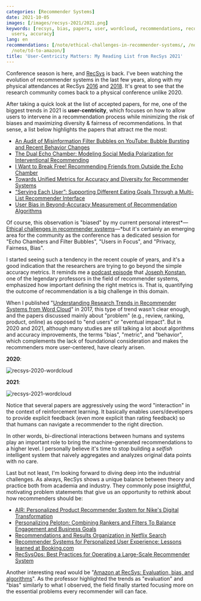 ```yaml
---
categories: [Recommender Systems]
date: 2021-10-05
images: [/images/recsys-2021/2021.png]
keywords: [recsys, bias, papers, user, wordcloud, recommendations, recommender, metrics,
  users, accuracy]
lang: en
recommendations: [/note/ethical-challenges-in-recommender-systems/, /note/recsys-wordcloud/,
  /note/td-to-amazon/]
title: 'User-Centricity Matters: My Reading List from RecSys 2021'
---
```

 
Conference season is here, and [RecSys](https://recsys.acm.org/) is back. I've been watching the evolution of recommender systems in the last few years, along with my physical attendances at RecSys [2016](/work/recprofile-2016/) and [2018](/work/recsys-2018/). It's great to see that the research community comes back to a physical conference unlike 2020.
 
After taking a quick look at the list of accepted papers, for me, one of the biggest trends in 2021 is **user-centricity**, which focuses on how to allow users to intervene in a recommendation process while minimizing the risk of biases and maximizing diversity & fairness of recommendations. In that sense, a list below highlights the papers that attract me the most:
 
- [An Audit of Misinformation Filter Bubbles on YouTube: Bubble Bursting and Recent Behavior Changes](https://dl.acm.org/doi/10.1145/3460231.3474241)
- [The Dual Echo Chamber: Modeling Social Media Polarization for Interventional Recommending](https://dl.acm.org/doi/10.1145/3460231.3474261)
- [I Want to Break Free! Recommending Friends from Outside the Echo Chamber](https://dl.acm.org/doi/10.1145/3460231.3474270)
- [Towards Unified Metrics for Accuracy and Diversity for Recommender Systems](https://dl.acm.org/doi/10.1145/3460231.3474234)
- [“Serving Each User”: Supporting Different Eating Goals Through a Multi-List Recommender Interface](https://dl.acm.org/doi/10.1145/3460231.3474232)
- [User Bias in Beyond-Accuracy Measurement of Recommendation Algorithms](https://dl.acm.org/doi/10.1145/3460231.3474244)
 
Of course, this observation is "biased" by my current personal interest*&mdash;[Ethical challenges in recommender systems](/note/ethical-challenges-in-recommender-systems/)&mdash;*but it's certainly an emerging area for the community as the conference has a dedicated session for "Echo Chambers and Filter Bubbles", "Users in Focus", and "Privacy, Fairness, Bias".
 
I started seeing such a tendency in the recent couple of years, and it's a good indication that the researchers are trying to go beyond the simple accuracy metrics. It reminds me a [podcast episode](https://dataskeptic.com/blog/episodes/2017/recommender-systems-live-from-farcon) that [Joseph Konstan](http://konstan.umn.edu/), one of the legendary professors in the field of recommender systems, emphasized how important defining the right metrics is. That is, quantifying the outcome of recommendation is a big challenge in this domain.
 
When I published "[Understanding Research Trends in Recommender Systems from Word Cloud](/note/recsys-wordcloud/)" in 2017, this type of trend wasn't clear enough, and the papers discussed mainly about "problem" (e.g., review, ranking, product, online) as opposed to "end users" or "eventual impact". But in 2020 and 2021, although many studies are still talking a lot about algorithms and accuracy improvements, the terms "bias", "metric", and "behavior", which complements the lack of foundational consideration and makes the recommenders more user-centered, have clearly arisen.
 
**2020**:
 
![recsys-2020-wordcloud](/images/recsys-2021/2020.png)
 
**2021**:
 
![recsys-2021-wordcloud](/images/recsys-2021/2021.png)
 
Notice that several papers are aggressively using the word "interaction" in the context of reinforcement learning. It basically enables users/developers to provide explicit feedback (even more explicit than rating feedback) so that humans can navigate a recommender to the right direction.
 
In other words, bi-directional interactions between humans and systems play an important role to bring the machine-generated recommendations to a higher level. I personally believe it's time to stop building a *selfish* intelligent system that naively aggregates and analyzes original data points with no care.
 
Last but not least, I'm looking forward to diving deep into the industrial challenges. As always, RecSys shows a unique balance between theory and practice both from academia and industry. They commonly pose insightful, motivating problem statements that give us an opportunity to rethink about how recommenders should be:
 
- [AIR: Personalized Product Recommender System for Nike's Digital Transformation](https://dl.acm.org/doi/10.1145/3460231.3474621)
- [Personalizing Peloton: Combining Rankers and Filters To Balance Engagement and Business Goals](https://dl.acm.org/doi/10.1145/3460231.3474610)
- [Recommendations and Results Organization in Netflix Search](https://dl.acm.org/doi/10.1145/3460231.3474602)
- [Recommender Systems for Personalized User Experience: Lessons learned at Booking.com](https://dl.acm.org/doi/10.1145/3460231.3474611)
- [RecSysOps: Best Practices for Operating a Large-Scale Recommender System](https://dl.acm.org/doi/10.1145/3460231.3474620)
 
Another interesting read would be "[Amazon at RecSys: Evaluation, bias, and algorithms](https://www.amazon.science/blog/amazon-at-recsys-evaluation-bias-and-algorithms)". As the professor highlighted the trends as "evaluation" and "bias" similarly to what I observed, the field finally started focusing more on the essential problems every recommender will can face.
